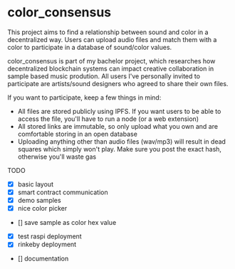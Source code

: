 # color_consensus
This project aims to find a relationship between sound and color in a decentralized way. Users can upload audio files and match them with a color to participate in a database of sound/color values.

color_consensus is part of my bachelor project, which researches how decentralized blockchain systems can impact creative collaboration in sample based music prodution. All users I've personally invited to participate are artists/sound designers who agreed to share their own files.

If you want to participate, keep a few things in mind:
- All files are stored publicly using IPFS. If you want users to be able to access the file, you'll have to run a node (or a web extension)
- All stored links are immutable, so only upload what you own and are comfortable storing in an open database
- Uploading anything other than audio files (wav/mp3) will result in dead squares which simply won't play. Make sure you post the exact hash, otherwise you'll waste gas

TODO
- [x] basic layout
- [x] smart contract communication
- [x] demo samples
- [x] nice color picker
- [] save sample as color hex value
- [x] test raspi deployment
- [x] rinkeby deployment
- [] documentation
